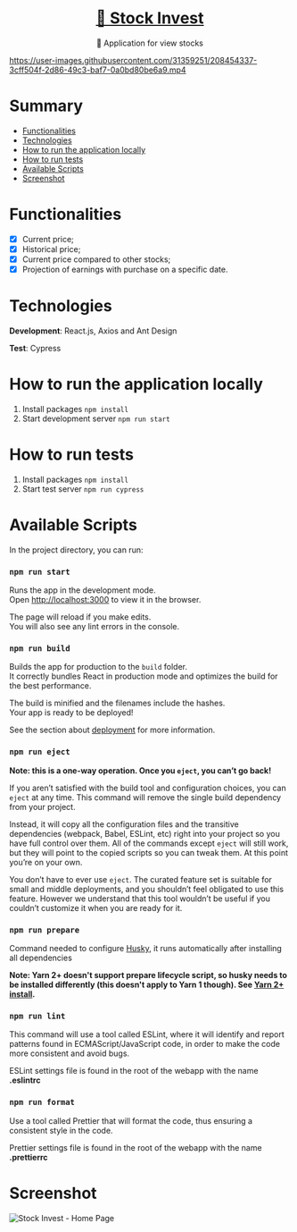 <h1 align="center">
    <a href="https://github.com/Keemluvr/alive">🔗 Stock Invest</a>
</h1>
<p align="center">🚀 Application for view stocks</p>

https://user-images.githubusercontent.com/31359251/208454337-3cff504f-2d86-49c3-baf7-0a0bd80be6a9.mp4

# Summary
<!--ts-->
   * [Functionalities](#functionalities)
   * [Technologies](#technologies)
   * [How to run the application locally](#how-to-run-the-application-locally)
   * [How to run tests](#how-to-run-tests)
   * [Available Scripts](#available-scripts)
   * [Screenshot](#screenshot)
<!--te-->


# Functionalities

- [x] Current price;
- [x] Historical price;
- [x] Current price compared to other stocks;
- [x] Projection of earnings with purchase on a specific date.

# Technologies

**Development**: React.js, Axios and Ant Design

**Test**: Cypress

# How to run the application locally

1. Install packages `npm install`
2. Start development server `npm run start`

# How to run tests

1. Install packages `npm install`
2. Start test server `npm run cypress`

# Available Scripts

In the project directory, you can run:

### `npm run start`

Runs the app in the development mode.\
Open [http://localhost:3000](http://localhost:3000) to view it in the browser.

The page will reload if you make edits.\
You will also see any lint errors in the console.

### `npm run build`

Builds the app for production to the `build` folder.\
It correctly bundles React in production mode and optimizes the build for the best performance.

The build is minified and the filenames include the hashes.\
Your app is ready to be deployed!

See the section about [deployment](https://facebook.github.io/create-react-app/docs/deployment) for more information.

### `npm run eject`

**Note: this is a one-way operation. Once you `eject`, you can’t go back!**

If you aren’t satisfied with the build tool and configuration choices, you can `eject` at any time. This command will remove the single build dependency from your project.

Instead, it will copy all the configuration files and the transitive dependencies (webpack, Babel, ESLint, etc) right into your project so you have full control over them. All of the commands except `eject` will still work, but they will point to the copied scripts so you can tweak them. At this point you’re on your own.

You don’t have to ever use `eject`. The curated feature set is suitable for small and middle deployments, and you shouldn’t feel obligated to use this feature. However we understand that this tool wouldn’t be useful if you couldn’t customize it when you are ready for it.

### `npm run prepare`

Command needed to configure [Husky](https://typicode.github.io/husky/#/), it runs automatically after installing all dependencies

**Note: Yarn 2+ doesn't support prepare lifecycle script, so husky needs to be installed differently (this doesn't apply to Yarn 1 though). See [Yarn 2+ install](https://typicode.github.io/husky/#/?id=yarn-2).**

### `npm run lint`

This command will use a tool called ESLint, where it will identify and report patterns found in ECMAScript/JavaScript code, in order to make the code more consistent and avoid bugs.

ESLint settings file is found in the root of the webapp with the name **.eslintrc**

### `npm run format`

Use a tool called Prettier that will format the code, thus ensuring a consistent style in the code.

Prettier settings file is found in the root of the webapp with the name **.prettierrc**

# Screenshot

![Stock Invest - Home Page](https://user-images.githubusercontent.com/31359251/208454570-788fe63b-a60e-48d6-86fa-0a846e94b7b7.png)


